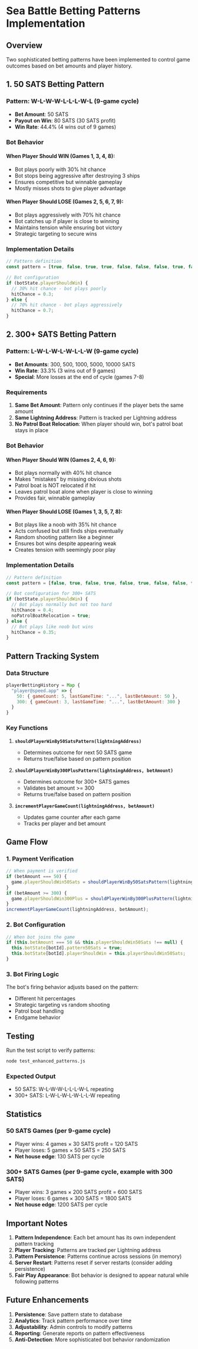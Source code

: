 # Sea Battle Betting Patterns Implementation

## Overview
Two sophisticated betting patterns have been implemented to control game outcomes based on bet amounts and player history.

## 1. 50 SATS Betting Pattern

### Pattern: W-L-W-W-L-L-L-W-L (9-game cycle)
- **Bet Amount**: 50 SATS
- **Payout on Win**: 80 SATS (30 SATS profit)
- **Win Rate**: 44.4% (4 wins out of 9 games)

### Bot Behavior
#### When Player Should WIN (Games 1, 3, 4, 8):
- Bot plays poorly with 30% hit chance
- Bot stops being aggressive after destroying 3 ships
- Ensures competitive but winnable gameplay
- Mostly misses shots to give player advantage

#### When Player Should LOSE (Games 2, 5, 6, 7, 9):
- Bot plays aggressively with 70% hit chance
- Bot catches up if player is close to winning
- Maintains tension while ensuring bot victory
- Strategic targeting to secure wins

### Implementation Details
```javascript
// Pattern definition
const pattern = [true, false, true, true, false, false, false, true, false];

// Bot configuration
if (botState.playerShouldWin) {
  // 30% hit chance - bot plays poorly
  hitChance = 0.3;
} else {
  // 70% hit chance - bot plays aggressively
  hitChance = 0.7;
}
```

## 2. 300+ SATS Betting Pattern

### Pattern: L-W-L-W-L-W-L-L-W (9-game cycle)
- **Bet Amounts**: 300, 500, 1000, 5000, 10000 SATS
- **Win Rate**: 33.3% (3 wins out of 9 games)
- **Special**: More losses at the end of cycle (games 7-8)

### Requirements
1. **Same Bet Amount**: Pattern only continues if the player bets the same amount
2. **Same Lightning Address**: Pattern is tracked per Lightning address
3. **No Patrol Boat Relocation**: When player should win, bot's patrol boat stays in place

### Bot Behavior
#### When Player Should WIN (Games 2, 4, 6, 9):
- Bot plays normally with 40% hit chance
- Makes "mistakes" by missing obvious shots
- Patrol boat is NOT relocated if hit
- Leaves patrol boat alone when player is close to winning
- Provides fair, winnable gameplay

#### When Player Should LOSE (Games 1, 3, 5, 7, 8):
- Bot plays like a noob with 35% hit chance
- Acts confused but still finds ships eventually
- Random shooting pattern like a beginner
- Ensures bot wins despite appearing weak
- Creates tension with seemingly poor play

### Implementation Details
```javascript
// Pattern definition
const pattern = [false, true, false, true, false, true, false, false, true];

// Bot configuration for 300+ SATS
if (botState.playerShouldWin) {
  // Bot plays normally but not too hard
  hitChance = 0.4;
  noPatrolBoatRelocation = true;
} else {
  // Bot plays like noob but wins
  hitChance = 0.35;
}
```

## Pattern Tracking System

### Data Structure
```javascript
playerBettingHistory = Map {
  "player@speed.app" => {
    50: { gameCount: 5, lastGameTime: "...", lastBetAmount: 50 },
    300: { gameCount: 3, lastGameTime: "...", lastBetAmount: 300 }
  }
}
```

### Key Functions
1. **`shouldPlayerWinBy50SatsPattern(lightningAddress)`**
   - Determines outcome for next 50 SATS game
   - Returns true/false based on pattern position

2. **`shouldPlayerWinBy300PlusPattern(lightningAddress, betAmount)`**
   - Determines outcome for 300+ SATS games
   - Validates bet amount >= 300
   - Returns true/false based on pattern position

3. **`incrementPlayerGameCount(lightningAddress, betAmount)`**
   - Updates game counter after each game
   - Tracks per player and bet amount

## Game Flow

### 1. Payment Verification
```javascript
// When payment is verified
if (betAmount === 50) {
  game.playerShouldWin50Sats = shouldPlayerWinBy50SatsPattern(lightningAddress);
}
if (betAmount >= 300) {
  game.playerShouldWin300Plus = shouldPlayerWinBy300PlusPattern(lightningAddress, betAmount);
}
incrementPlayerGameCount(lightningAddress, betAmount);
```

### 2. Bot Configuration
```javascript
// When bot joins the game
if (this.betAmount === 50 && this.playerShouldWin50Sats !== null) {
  this.botState[botId].pattern50Sats = true;
  this.botState[botId].playerShouldWin = this.playerShouldWin50Sats;
}
```

### 3. Bot Firing Logic
The bot's firing behavior adjusts based on the pattern:
- Different hit percentages
- Strategic targeting vs random shooting
- Patrol boat handling
- Endgame behavior

## Testing

Run the test script to verify patterns:
```bash
node test_enhanced_patterns.js
```

### Expected Output
- 50 SATS: W-L-W-W-L-L-L-W-L repeating
- 300+ SATS: L-W-L-W-L-W-L-L-W repeating

## Statistics

### 50 SATS Games (per 9-game cycle)
- Player wins: 4 games × 30 SATS profit = 120 SATS
- Player loses: 5 games × 50 SATS = 250 SATS
- **Net house edge**: 130 SATS per cycle

### 300+ SATS Games (per 9-game cycle, example with 300 SATS)
- Player wins: 3 games × 200 SATS profit = 600 SATS
- Player loses: 6 games × 300 SATS = 1800 SATS
- **Net house edge**: 1200 SATS per cycle

## Important Notes

1. **Pattern Independence**: Each bet amount has its own independent pattern tracking
2. **Player Tracking**: Patterns are tracked per Lightning address
3. **Pattern Persistence**: Patterns continue across sessions (in memory)
4. **Server Restart**: Patterns reset if server restarts (consider adding persistence)
5. **Fair Play Appearance**: Bot behavior is designed to appear natural while following patterns

## Future Enhancements

1. **Persistence**: Save pattern state to database
2. **Analytics**: Track pattern performance over time
3. **Adjustability**: Admin controls to modify patterns
4. **Reporting**: Generate reports on pattern effectiveness
5. **Anti-Detection**: More sophisticated bot behavior randomization
